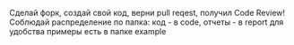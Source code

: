 Сделай форк, создай свой код, верни pull reqest, получил Code Review!
Соблюдай распределение по папка: код - в code, отчеты - в report
для удобства примеры есть в папке example
